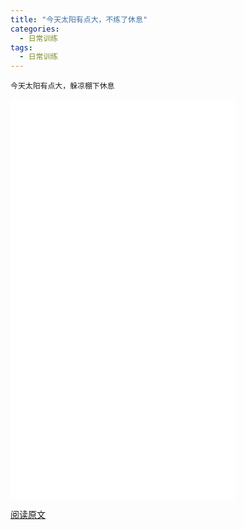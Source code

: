 ```yaml
---
title: "今天太阳有点大，不练了休息"
categories:
  - 日常训练
tags:
  - 日常训练
---
```

```
今天太阳有点大，躲凉棚下休息
```

<iframe width="360px" height="640px" src="//player.bilibili.com/player.html?aid=679355672&bvid=BV1am4y1R79W&cid=517880182&page=1" scrolling="no" border="0" frameborder="no" framespacing="0" allowfullscreen="true"> </iframe>


[阅读原文](https://www.bilibili.com/video/BV1am4y1R79W)

